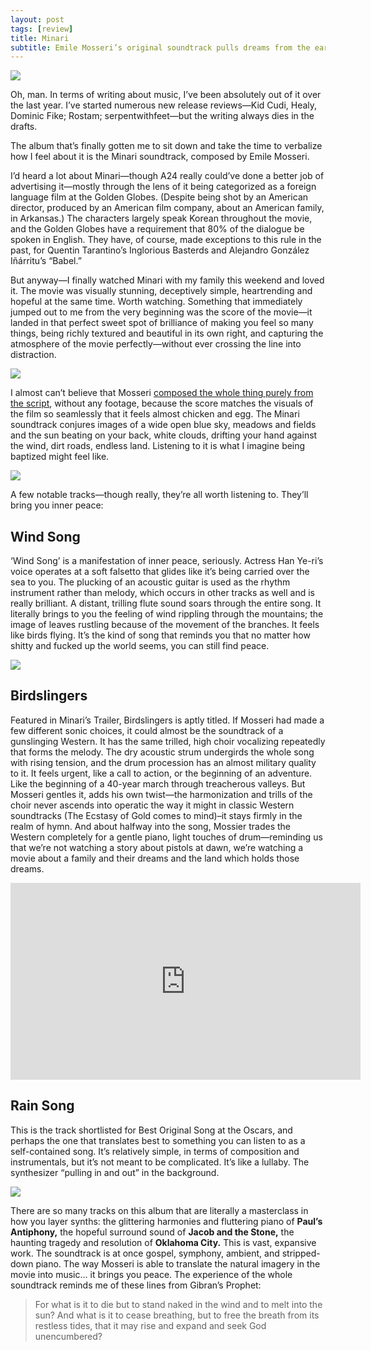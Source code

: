 ```yaml
---
layout: post
tags: [review]
title: Minari
subtitle: Emile Mosseri’s original soundtrack pulls dreams from the earth 
---
```



![](https://cdn.shopify.com/s/files/1/0263/1575/products/Minari_Cover_RGB300_3000px_1024x1024.jpg?v=1613163334)

[](https://www.google.com/url?sa=i&url=https%3A%2F%2Fwww.sacredbonesrecords.com%2Fproducts%2Fminari-original-motion-picture-soundtrack&psig=AOvVaw1bVl66vaewU6u0j3EhndwG&ust=1616626527900000&source=images&cd=vfe&ved=0CAIQjRxqFwoTCPDMoqLBx-8CFQAAAAAdAAAAABAN)
Oh, man. In terms of writing about music, I’ve been absolutely out of it over the last year. I’ve started numerous new release reviews—Kid Cudi, Healy, Dominic Fike; Rostam; serpentwithfeet—but the writing always dies in the drafts.

The album that’s finally gotten me to sit down and take the time to verbalize how I feel about it is the Minari soundtrack, composed by Emile Mosseri. 

I’d heard a lot about Minari—though A24 really could’ve done a better job of advertising it—mostly through the lens of it being categorized as a foreign language film at the Golden Globes. (Despite being shot by an American director, produced by an American film company,  about an American family, in Arkansas.) The characters largely speak Korean throughout the movie, and the Golden Globes have a requirement that 80% of the dialogue be spoken in English. They have, of course, made exceptions to this rule in the past, for Quentin Tarantino’s Inglorious Basterds and Alejandro González Iñárritu’s “Babel.” 

But anyway—I finally watched Minari with my family this weekend and loved it. The movie was visually stunning, deceptively simple, heartrending and hopeful at the same time. Worth watching. Something that immediately jumped out to me from the very beginning was the score of the movie—it landed in that perfect sweet spot of brilliance of making you feel so many things, being richly textured and beautiful in its own right, and capturing the atmosphere of the movie perfectly—without ever crossing the line into distraction. 


![](https://64.media.tumblr.com/2c9f29a7d159e4dfb097c28d128b209f/c1ffc50107e1f187-71/s1280x1920/d986b31aea07d4fce7227f28cbb7d0173e17a2fc.jpg)


I almost can’t believe that Mosseri [composed the whole thing purely from the script](https://observer.com/2021/02/emile-mosseri-minari-kajillionaire-interview/), without any footage, because the score matches the visuals of the film so seamlessly that it feels almost chicken and egg. The Minari soundtrack conjures images of a wide open blue sky, meadows and fields and the sun beating on your back, white clouds, drifting your hand against the wind, dirt roads, endless land. Listening to it is what I imagine being baptized might feel like. 


![](https://ilarge.lisimg.com/image/22537647/1118full-minari-screenshot.jpg)


A few notable tracks—though really, they’re all worth listening to. They’ll bring you inner peace:

## Wind Song

‘Wind Song’ is a manifestation of inner peace, seriously. Actress Han Ye-ri’s voice operates at a soft falsetto that glides like it’s being carried over the sea to you. The plucking of an acoustic guitar is used as the rhythm instrument rather than melody, which occurs in other tracks as well and is really brilliant. A distant, trilling flute sound soars through the entire song. It literally brings to you the feeling of wind rippling through the mountains; the image of leaves rustling because of the movement of the branches. It feels like birds flying. It’s the kind of song that reminds you that no matter how shitty and fucked up the world seems, you can still find peace. 

![](https://m.media-amazon.com/images/M/MV5BOWJhMmZkZGMtMDExNC00ZDVkLWI1YTMtODhhNGYzMWNjNjY1XkEyXkFqcGdeQXVyMTAzMDg4NzU0._V1_.jpg)


## Birdslingers

Featured in Minari’s Trailer, Birdslingers is aptly titled. If Mosseri had made a few different sonic choices, it could almost be the soundtrack of a gunslinging Western. It has the same trilled, high choir vocalizing repeatedly that forms the melody. The dry acoustic strum undergirds the whole song with rising tension, and the drum procession has an almost military quality to it. It feels urgent, like a call to action, or the beginning of an adventure. Like the beginning of a 40-year march through treacherous valleys. But Mosseri gentles it, adds his own twist—the harmonization and trills of the choir never ascends into operatic the way it might in classic Western soundtracks (The Ecstasy of Gold comes to mind)–it stays firmly in the realm of hymn. And about halfway into the song, Mossier trades the Western completely for a gentle piano, light touches of drum—reminding us that we’re not watching a story about pistols at dawn, we’re watching a movie about a family and their dreams and the land which holds those dreams. 

<iframe width="560" height="315" src="https://www.youtube.com/embed/KQ0gFidlro8" title="YouTube video player" frameborder="0" allow="accelerometer; autoplay; clipboard-write; encrypted-media; gyroscope; picture-in-picture" allowfullscreen></iframe>

## Rain Song

This is the track shortlisted for Best Original Song at the Oscars, and perhaps the one that translates best to something you can listen to as a self-contained song. It’s relatively simple, in terms of composition and instrumentals, but it’s not meant to be complicated. It’s like a lullaby. The synthesizer “pulling in and out” in the background. 


![](https://ilarge.lisimg.com/image/22537635/1118full-minari-screenshot.jpg)



There are so many tracks on this album that are literally a masterclass in how you layer synths: the glittering harmonies and fluttering piano of **Paul’s Antiphony,** the hopeful surround sound of **Jacob and the Stone,** the haunting tragedy and resolution of **Oklahoma City.** This is vast, expansive work. The soundtrack is at once gospel, symphony, ambient, and stripped-down piano. The way Mosseri is able to translate the natural imagery in the movie into music… it brings you peace. The experience of the whole soundtrack reminds me of these lines from Gibran’s Prophet: 


> For what is it to die but to stand naked in the wind and to melt into the sun?
> And what is it to cease breathing, but to free the breath from its restless tides, that it may rise and expand and seek God unencumbered?


